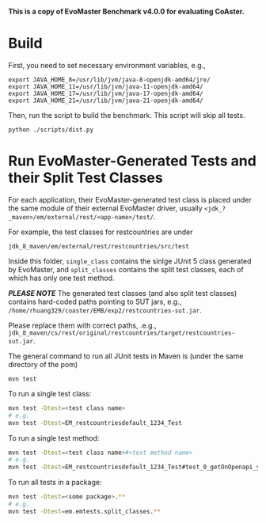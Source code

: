 **This is a copy of EvoMaster Benchmark v4.0.0 for evaluating CoAster.**

# Build

First, you need to set necessary environment variables, e.g.,
```
export JAVA_HOME_8=/usr/lib/jvm/java-8-openjdk-amd64/jre/
export JAVA_HOME_11=/usr/lib/jvm/java-11-openjdk-amd64/
export JAVA_HOME_17=/usr/lib/jvm/java-17-openjdk-amd64/
export JAVA_HOME_21=/usr/lib/jvm/java-21-openjdk-amd64/
```

Then, run the script to build the benchmark. This script will skip all tests.
```
python ./scripts/dist.py
```

# Run EvoMaster-Generated Tests and their Split Test Classes

For each application, their EvoMaster-generated test class is placed under the same module of their external EvoMaster driver, usually `<jdk_?_maven>/em/external/rest/<app-name>/test/`.

For example, the test classes for restcountries are under
```
jdk_8_maven/em/external/rest/restcountries/src/test
```

Inside this folder, `single_class` contains the sinlge JUnit 5 class generated by EvoMaster, and `split_classes` contains the split test classes, each of which has only one test method.

***PLEASE NOTE***
The generated test classes (and also split test classes) contains hard-coded paths pointing to SUT jars, e.g., `/home/rhuang329/coaster/EMB/exp2/restcountries-sut.jar`.

Please replace them with correct paths, .e.g., `jdk_8_maven/cs/rest/original/restcountries/target/restcountries-sut.jar`.



The general command to run all JUnit tests in Maven is (under the same directory of the pom)
```
mvn test
```

To run a single test class:
```bash
mvn test -Dtest=<test class name>
# e.g.
mvn test -Dtest=EM_restcountriesdefault_1234_Test
```

To run a single test method:
```bash
mvn test -Dtest=<test class name>#<test method name>
# e.g.
mvn test -Dtest=EM_restcountriesdefault_1234_Test#test_0_getOnOpenapi_yamlReturnsContent
```

To run all tests in a package:
```bash
mvn test -Dtest=<some package>.**
# e.g.
mvn test -Dtest=em.emtests.split_classes.**
```